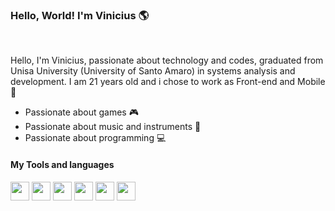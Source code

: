 ### Hello, World! I'm Vinicius 🌎

<br/>

<p> Hello, I'm Vinicius, passionate about technology and codes, graduated from Unisa University (University of Santo Amaro) in systems analysis and development. 
I am 21 years old and i chose to work as Front-end and Mobile 💼 </p>

- Passionate about games 🎮
- Passionate about music and instruments 🎸
- Passionate about programming 💻

#### My Tools and languages
<img src="https://user-images.githubusercontent.com/60788150/88973854-1bb11300-d28e-11ea-9061-9b49d101e41f.png" width="30"> <img src="https://user-images.githubusercontent.com/60788150/88973934-397e7800-d28e-11ea-821f-bb3bf961c25f.png" width="30"> <img src="https://user-images.githubusercontent.com/60788150/88973998-55821980-d28e-11ea-9eb8-f1a01712b795.png" width="30"> <img src="https://user-images.githubusercontent.com/60788150/88974054-69c61680-d28e-11ea-8911-1c071ebfdcc8.png" width="30"> <img src="https://user-images.githubusercontent.com/60788150/88974120-86624e80-d28e-11ea-926f-67dab7c27c75.png" width="30"> <img src="https://user-images.githubusercontent.com/60788150/88974207-a6920d80-d28e-11ea-999a-51bcace97448.png" width="30">




